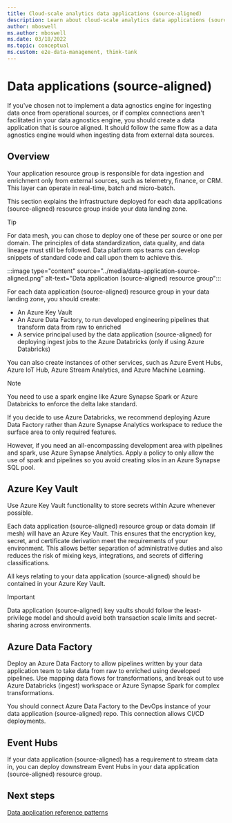 ```yaml
---
title: Cloud-scale analytics data applications (source-aligned)
description: Learn about cloud-scale analytics data applications (source-aligned) in Azure.
author: mboswell
ms.author: mboswell
ms.date: 03/18/2022
ms.topic: conceptual
ms.custom: e2e-data-management, think-tank
---
```


# Data applications (source-aligned)

If you've chosen not to implement a data agnostics engine for ingesting data once from operational sources, or if complex connections aren't facilitated in your data agnostics engine, you should create a data application that is source aligned. It should follow the same flow as a data agnostics engine would when ingesting data from external data sources.

## Overview

Your application resource group is responsible for data ingestion and enrichment only from external sources, such as telemetry, finance, or CRM. This layer can operate in real-time, batch and micro-batch.

This section explains the infrastructure deployed for each data applications (source-aligned) resource group inside your data landing zone.

> [!TIP]
> For data mesh, you can chose to deploy one of these per source or one per domain. The principles of data standardization, data quality, and data lineage must still be followed. Data platform ops teams can develop snippets of standard code and call upon them to achieve this.

:::image type="content" source="../media/data-application-source-aligned.png" alt-text="Data application (source-aligned) resource group":::

For each data application (source-aligned) resource group in your data landing zone, you should create:

- An Azure Key Vault
- An Azure Data Factory, to run developed engineering pipelines that transform data from raw to enriched
- A service principal used by the data application (source-aligned) for deploying ingest jobs to the Azure Databricks (only if using Azure Databricks)

You can also create instances of other services, such as Azure Event Hubs, Azure IoT Hub, Azure Stream Analytics, and Azure Machine Learning.

> [!NOTE]
>You need to use a spark engine like Azure Synapse Spark or Azure Databricks to enforce the delta lake standard.
>
> If you decide to use Azure Databricks, we recommend deploying Azure Data Factory rather than Azure Synapse Analytics workspace to reduce the surface area to only required features.
>
> However, if you need an all-encompassing development area with pipelines and spark, use Azure Synapse Analytics. Apply a policy to only allow the use of spark and pipelines so you avoid creating silos in an Azure Synapse SQL pool.

## Azure Key Vault

Use Azure Key Vault functionality to store secrets within Azure whenever possible.

Each data application (source-aligned) resource group or data domain (if mesh) will have an Azure Key Vault. This ensures that the encryption key, secret, and certificate derivation meet the requirements of your environment. This allows better separation of administrative duties and also reduces the risk of mixing keys, integrations, and secrets of differing classifications.

All keys relating to your data application (source-aligned) should be contained in your Azure Key Vault.

> [!IMPORTANT]
> Data application (source-aligned) key vaults should follow the least-privilege model and should avoid both transaction scale limits and secret-sharing across environments.

## Azure Data Factory

Deploy an Azure Data Factory to allow pipelines written by your data application team to take data from raw to enriched using developed pipelines. Use mapping data flows for transformations, and break out to use Azure Databricks (ingest) workspace or Azure Synapse Spark for complex transformations.

You should connect Azure Data Factory to the DevOps instance of your data application (source-aligned) repo. This connection allows CI/CD deployments.

## Event Hubs

If your data application (source-aligned) has a requirement to stream data in, you can deploy downstream Event Hubs in your data application (source-aligned) resource group.

## Next steps

[Data application reference patterns](data-reference-patterns.md)
